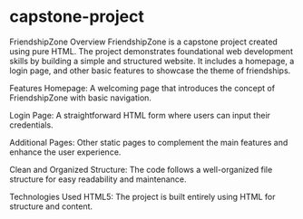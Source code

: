 # capstone-project
FriendshipZone
Overview
FriendshipZone is a capstone project created using pure HTML. The project demonstrates foundational web development skills by building a simple and structured website. It includes a homepage, a login page, and other basic features to showcase the theme of friendships.

Features
Homepage:
A welcoming page that introduces the concept of FriendshipZone with basic navigation.

Login Page:
A straightforward HTML form where users can input their credentials.

Additional Pages:
Other static pages to complement the main features and enhance the user experience.

Clean and Organized Structure:
The code follows a well-organized file structure for easy readability and maintenance.

Technologies Used
HTML5: The project is built entirely using HTML for structure and content.
